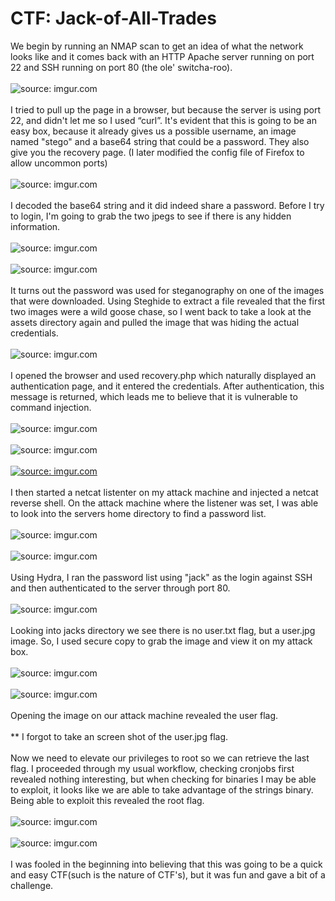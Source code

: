 # CTF: Jack-of-All-Trades

We begin by running an NMAP scan to get an idea of what the network looks like and it comes back with an HTTP Apache server running on port 22 and SSH running on port 80 (the ole' switcha-roo).
<br>
<br>
<img src="https://i.imgur.com/KXQlljd.jpg" title="source: imgur.com" />
<br>
<br>
I tried to pull up the page in a browser, but because the server is using port 22, and didn't let me so I used “curl”. It's evident that this is going to be an easy box, because it already gives us a possible username, an image named "stego" and a base64 string that could be a password. They also give you the recovery page. (I later modified the config file of Firefox to allow uncommon ports) 
<br>
<br>
<img src="https://i.imgur.com/aP1PtNj.jpg" title="source: imgur.com" />
<br>
<br>
I decoded the base64 string and it did indeed share a password. Before I try to login, I'm going to grab the two jpegs to see if there is any hidden information.
<br>
<br>
<img src="https://i.imgur.com/Fzr7Pea.jpg" title="source: imgur.com" />
<br>
<br>
<img src="https://i.imgur.com/73kqKS9.jpg" title="source: imgur.com" />
<br>
<br>
It turns out the password was used for steganography on one of the images that were downloaded. Using Steghide to extract a file revealed that the first two images were a wild goose chase, so I went back to take a look at the assets directory again and pulled the image that was hiding the actual credentials. 
<br>
<br>
<img src="https://i.imgur.com/NpiGJvD.jpg" title="source: imgur.com" />
<br>
<br>
I opened the browser and used recovery.php which naturally displayed an authentication page, and it entered the credentials. After authentication, this message is returned, which leads me to believe that it is vulnerable to command injection. 
<br>
<br>
<img src="https://i.imgur.com/o6E3oVk.jpg" title="source: imgur.com" />
<br>
<br>
<img src="https://i.imgur.com/vBinqmY.jpg" title="source: imgur.com" />
<br>
<br>
<a href="https://imgur.com/fTMHWVB"><img src="https://i.imgur.com/fTMHWVB.jpg" title="source: imgur.com" /></a>
<br>
<br>
I then started a netcat listenter on my attack machine and injected a netcat reverse shell. On the attack machine where the listener was set, I was able to look into the servers home directory to find a password list.
<br>
<br>
<img src="https://i.imgur.com/KnYJzCA.jpg" title="source: imgur.com" />
<br>
<br>
<img src="https://i.imgur.com/53TX3SU.jpg" title="source: imgur.com" />
<br>
<br>
Using Hydra, I ran the password list using "jack" as the login against SSH and then authenticated to the server through port 80. 
<br>
<br>
<img src="https://i.imgur.com/2RfNswz.jpg" title="source: imgur.com" />
<br>
<br>
Looking into jacks directory we see there is no user.txt flag, but a user.jpg image. So, I used secure copy to grab the image and view it on my attack box. 
<br>
<br>
<img src="https://i.imgur.com/212FOj9.jpg" title="source: imgur.com" />
<br>
<br>
<img src="https://i.imgur.com/bD1IzYV.jpg" title="source: imgur.com" />
<br>
<br>
Opening the image on our attack machine revealed the user flag.
<br>
<br>
** I forgot to take an screen shot of the user.jpg flag.
<br>
<br>
Now we need to elevate our privileges to root so we can retrieve the last flag. I proceeded through my usual workflow, checking cronjobs first revealed nothing interesting, but when checking for binaries I may be able to exploit, it looks like we are able to take advantage of the strings binary. Being able to exploit this revealed the root flag. 
<br>
<br>
<img src="https://i.imgur.com/B8w40ou.jpg" title="source: imgur.com" />
<br>
<br>
<img src="https://i.imgur.com/nV5iH9D.jpg" title="source: imgur.com" />
<br>
<br>
I was fooled in the beginning into believing that this was going to be a quick and easy CTF(such is the nature of CTF's), but it was fun and gave a bit of a challenge. 
































